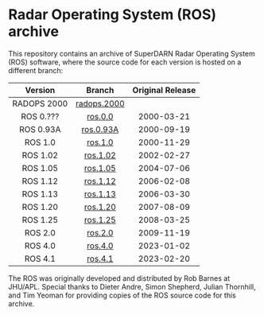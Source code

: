 # Radar Operating System (ROS) archive

This repository contains an archive of SuperDARN Radar Operating System (ROS) software, where the source code for each version is hosted on a different branch:

| Version | Branch | Original Release |
|:-------:|:------:|:----------------:|
| RADOPS 2000 | [radops.2000](../../tree/radops.2000) | |
| ROS 0.??? | [ros.0.0](../../tree/ros.0.0) | 2000-03-21 |
| ROS 0.93A | [ros.0.93A](../../tree/ros.0.93A) | 2000-09-19 |
| ROS 1.0 | [ros.1.0](../../tree/ros.1.0) | 2000-11-29 |
| ROS 1.02 | [ros.1.02](../../tree/ros.1.02) | 2002-02-27 |
| ROS 1.05 | [ros.1.05](../../tree/ros.1.05) | 2004-07-06 |
| ROS 1.12 | [ros.1.12](../../tree/ros.1.12) | 2006-02-08 |
| ROS 1.13 | [ros.1.13](../../tree/ros.1.13) | 2006-03-30 |
| ROS 1.20 | [ros.1.20](../../tree/ros.1.20) | 2007-08-09 |
| ROS 1.25 | [ros.1.25](../../tree/ros.1.25) | 2008-03-25 |
| ROS 2.0 | [ros.2.0](../../tree/ros.2.0) | 2009-11-19 |
| ROS 4.0 | [ros.4.0](../../tree/ros.4.0) | 2023-01-02 |
| ROS 4.1 | [ros.4.1](../../tree/ros.4.1) | 2023-02-20 |

The ROS was originally developed and distributed by Rob Barnes at JHU/APL. Special thanks to Dieter Andre, Simon Shepherd, Julian Thornhill, and Tim Yeoman for providing copies of the ROS source code for this archive.
